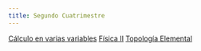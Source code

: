 ```yaml
---
title: Segundo Cuatrimestre
---
```

[Cálculo en varias variables](CalculoVars)
[Física II](FisicaII)
[Topología Elemental](topologia)
